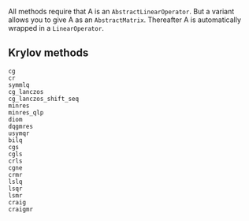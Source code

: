 All methods require that A is an `AbstractLinearOperator`.
But a variant allows you to give A as an `AbstractMatrix`. Thereafter A is automatically wrapped in a `LinearOperator`.

## Krylov methods

```@docs
cg
cr
symmlq
cg_lanczos
cg_lanczos_shift_seq
minres
minres_qlp
diom
dqgmres
usymqr
bilq
cgs
cgls
crls
cgne
crmr
lslq
lsqr
lsmr
craig
craigmr
```
